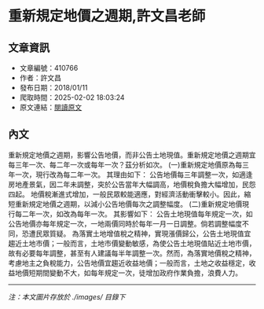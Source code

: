 # 重新規定地價之週期,許文昌老師

## 文章資訊
- 文章編號：410766
- 作者：許文昌
- 發布日期：2018/01/11
- 爬取時間：2025-02-02 18:03:24
- 原文連結：[閱讀原文](https://real-estate.get.com.tw/Columns/detail.aspx?no=410766)

## 內文
重新規定地價之週期，影響公告地價，而非公告土地現值。重新規定地價之週期宜每三年一次、每二年一次或每年一次？茲分析如次。
(一)重新規定地價原為每三年一次，現行改為每二年一次。
其理由如下：
公告地價每三年調整一次，如適逢房地產景氣，因二年未調整，突於公告當年大幅調高，地價稅負擔大幅增加，民怨四起。
地價稅漸進式增加，一般民眾較能適應，對經濟活動衝擊較小。因此，縮短重新規定地價之週期，以減小公告地價每次之調整幅度。
(二)重新規定地價現行每二年一次，如改為每年一次。
其影響如下：
公告土地現值每年規定一次，如公告地價亦每年規定一次，一地兩價同時於每年一月一日調整。倘若調整幅度不同，恐遭民眾質疑。
為落實土地增值稅之精神，實現漲價歸公，公告土地現值宜趨近土地市價；一般而言，土地市價變動敏感，為使公告土地現值貼近土地市價，故有必要每年調整，甚至有人建議每半年調整一次。然而，為落實地價稅之精神，考慮地主之負稅能力，公告地價宜趨近收益地價；一般而言，土地之收益穩定，收益地價短期間變動不大，如每年規定一次，徒增加政府作業負擔，浪費人力。

---
*注：本文圖片存放於 ./images/ 目錄下*
